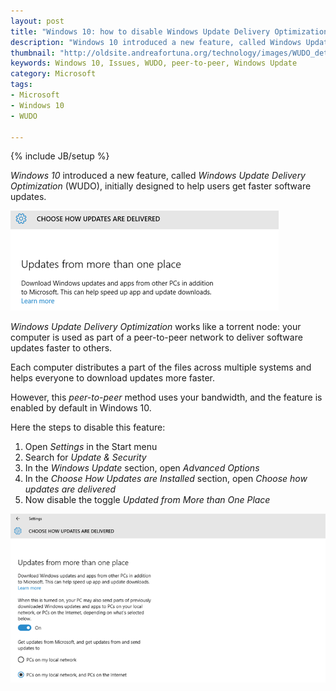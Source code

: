 ```yaml
---
layout: post
title: "Windows 10: how to disable Windows Update Delivery Optimization (WUDO)"
description: "Windows 10 introduced a new feature, called Windows Update Delivery Optimization (WUDO), initially designed to help users get faster software updates."
thumbnail: "http://oldsite.andreafortuna.org/technology/images/WUDO_detail.png"
keywords: Windows 10, Issues, WUDO, peer-to-peer, Windows Update
category: Microsoft
tags: 
- Microsoft
- Windows 10
- WUDO

---
```

{% include JB/setup %}


*Windows 10* introduced a new feature, called *Windows Update Delivery Optimization* (WUDO), initially designed to help users get faster software updates.

![WUDO](/technology/images/WUDO_detail.png)
<!-- more -->

*Windows Update Delivery Optimization* works like a torrent node: your computer is used as part of a peer-to-peer network to deliver software updates faster to others.

Each computer distributes a part of the files across multiple systems and helps everyone to download updates more faster.

However, this *peer-to-peer* method uses your bandwidth, and the feature is enabled by default in Windows 10.

Here the steps to disable this feature:

1. Open *Settings* in the Start menu
2. Search for *Update & Security*
3. In the *Windows Update* section, open *Advanced Options*
4. In the *Choose How Updates are Installed* section, open *Choose how updates are delivered*
5. Now disable the toggle *Updated from More than One Place*

![WUDO](/technology/images/WUDO.png)


